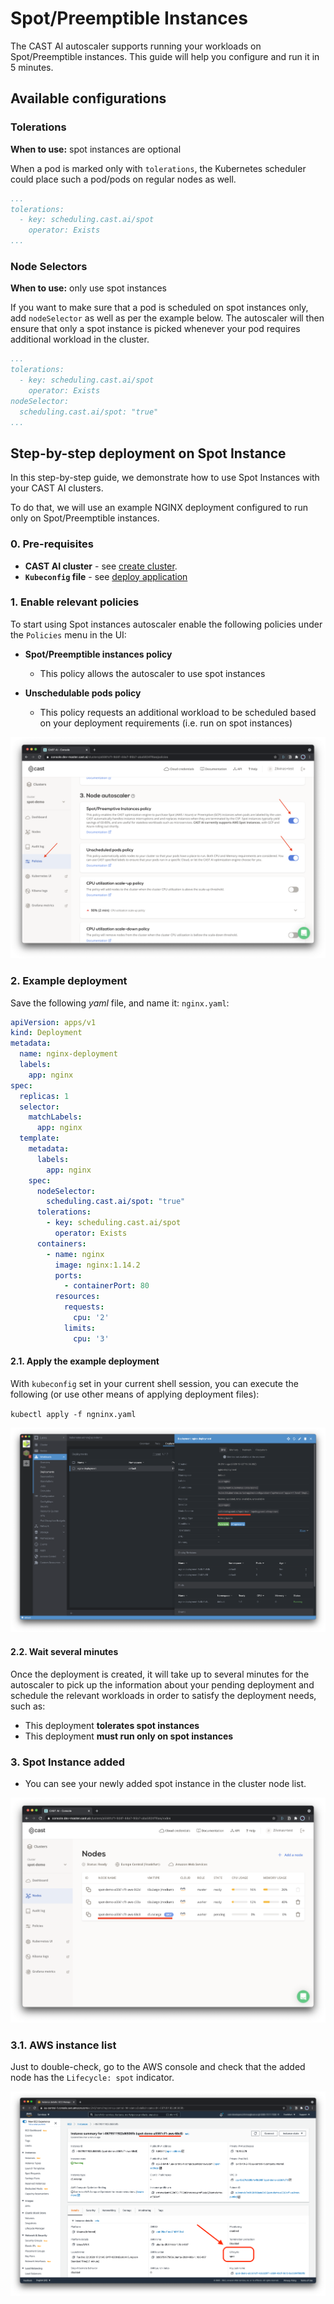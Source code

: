 # Spot/Preemptible Instances

The CAST AI autoscaler supports running your workloads on Spot/Preemptible instances.
This guide will help you configure and run it in 5 minutes.

## Available configurations

### Tolerations

**When to use:** spot instances are optional

When a pod is marked only with `tolerations`, the Kubernetes scheduler could place such a pod/pods on regular nodes as well.

```yaml
...
tolerations:
  - key: scheduling.cast.ai/spot
    operator: Exists
...
```

### Node Selectors

**When to use:** only use spot instances

If you want to make sure that a pod is scheduled on spot instances only, add `nodeSelector` as well as per the example below.
The autoscaler will then ensure that only a spot instance is picked whenever your pod requires additional workload in the cluster.

```yaml
...
tolerations:
  - key: scheduling.cast.ai/spot
    operator: Exists
nodeSelector:
  scheduling.cast.ai/spot: "true"
...
```

## Step-by-step deployment on Spot Instance

In this step-by-step guide, we demonstrate how to use Spot Instances with your CAST AI clusters.

To do that, we will use an example NGINX deployment configured to run only on Spot/Preemptible instances.

### 0. Pre-requisites

- **CAST AI cluster** - see [create cluster](../getting-started/create-cluster.md).
- **`Kubeconfig` file** - see [deploy application](../getting-started/deploy-application.md)

### 1. Enable relevant policies

To start using Spot instances autoscaler enable the following policies under the `Policies` menu in the UI:

- **Spot/Preemptible instances policy**
  - This policy allows the autoscaler to use spot instances

- **Unschedulable pods policy**
  - This policy requests an additional workload to be scheduled based on your deployment requirements (i.e. run on spot instances)

![](./spot-instances/020_enable_policies.png)

### 2. Example deployment

Save the following _yaml_ file, and name it: `nginx.yaml`:

```yaml
apiVersion: apps/v1
kind: Deployment
metadata:
  name: nginx-deployment
  labels:
    app: nginx
spec:
  replicas: 1
  selector:
    matchLabels:
      app: nginx
  template:
    metadata:
      labels:
        app: nginx
    spec:
      nodeSelector:
        scheduling.cast.ai/spot: "true"
      tolerations:
        - key: scheduling.cast.ai/spot
          operator: Exists
      containers:
        - name: nginx
          image: nginx:1.14.2
          ports:
            - containerPort: 80
          resources:
            requests:
              cpu: '2'
            limits:
              cpu: '3'
```

#### 2.1. Apply the example deployment

With `kubeconfig` set in your current shell session, you can execute the following (or use other means of applying deployment files):

`kubectl apply -f ngninx.yaml`

![](./spot-instances/030_deployment_in_lens.png)

#### 2.2. Wait several minutes

Once the deployment is created, it will take up to several minutes for the autoscaler to pick up the information about your pending deployment and schedule the relevant workloads in order to satisfy the deployment needs, such as:

- This deployment **tolerates spot instances**
- This deployment **must run only on spot instances**

### 3. Spot Instance added

- You can see your newly added spot instance in the cluster node list.

![](./spot-instances/040_spot_instance_added.png)

### 3.1. AWS instance list

Just to double-check, go to the AWS console and check that the added node has the `Lifecycle: spot` indicator.

![](./spot-instances/050_aws_node_list.png)
